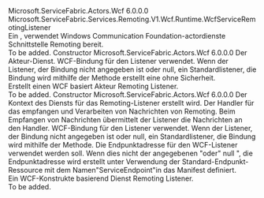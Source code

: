 <Type Name="WcfActorServiceRemotingListener" FullName="Microsoft.ServiceFabric.Actors.Remoting.V1.Wcf.Runtime.WcfActorServiceRemotingListener">
  <TypeSignature Language="C#" Value="public class WcfActorServiceRemotingListener : Microsoft.ServiceFabric.Services.Remoting.V1.Wcf.Runtime.WcfServiceRemotingListener" />
  <TypeSignature Language="ILAsm" Value=".class public auto ansi beforefieldinit WcfActorServiceRemotingListener extends Microsoft.ServiceFabric.Services.Remoting.V1.Wcf.Runtime.WcfServiceRemotingListener" />
  <TypeSignature Language="DocId" Value="T:Microsoft.ServiceFabric.Actors.Remoting.V1.Wcf.Runtime.WcfActorServiceRemotingListener" />
  <TypeSignature Language="VB.NET" Value="Public Class WcfActorServiceRemotingListener&#xA;Inherits WcfServiceRemotingListener" />
  <TypeSignature Language="F#" Value="type WcfActorServiceRemotingListener = class&#xA;    inherit WcfServiceRemotingListener" />
  <AssemblyInfo>
    <AssemblyName>Microsoft.ServiceFabric.Actors.Wcf</AssemblyName>
    <AssemblyVersion>6.0.0.0</AssemblyVersion>
  </AssemblyInfo>
  <Base>
    <BaseTypeName>Microsoft.ServiceFabric.Services.Remoting.V1.Wcf.Runtime.WcfServiceRemotingListener</BaseTypeName>
  </Base>
  <Interfaces />
  <Docs>
    <summary>
            Ein <see cref="T:Microsoft.ServiceFabric.Services.Remoting.Runtime.IServiceRemotingListener" /> , verwendet Windows Communication Foundation-actordienste Schnittstelle Remoting bereit.
            </summary>
    <remarks>To be added.</remarks>
  </Docs>
  <Members>
    <Member MemberName=".ctor">
      <MemberSignature Language="C#" Value="public WcfActorServiceRemotingListener (Microsoft.ServiceFabric.Actors.Runtime.ActorService actorService, System.ServiceModel.Channels.Binding listenerBinding = null);" />
      <MemberSignature Language="ILAsm" Value=".method public hidebysig specialname rtspecialname instance void .ctor(class Microsoft.ServiceFabric.Actors.Runtime.ActorService actorService, class System.ServiceModel.Channels.Binding listenerBinding) cil managed" />
      <MemberSignature Language="DocId" Value="M:Microsoft.ServiceFabric.Actors.Remoting.V1.Wcf.Runtime.WcfActorServiceRemotingListener.#ctor(Microsoft.ServiceFabric.Actors.Runtime.ActorService,System.ServiceModel.Channels.Binding)" />
      <MemberSignature Language="F#" Value="new Microsoft.ServiceFabric.Actors.Remoting.V1.Wcf.Runtime.WcfActorServiceRemotingListener : Microsoft.ServiceFabric.Actors.Runtime.ActorService * System.ServiceModel.Channels.Binding -&gt; Microsoft.ServiceFabric.Actors.Remoting.V1.Wcf.Runtime.WcfActorServiceRemotingListener" Usage="new Microsoft.ServiceFabric.Actors.Remoting.V1.Wcf.Runtime.WcfActorServiceRemotingListener (actorService, listenerBinding)" />
      <MemberType>Constructor</MemberType>
      <AssemblyInfo>
        <AssemblyName>Microsoft.ServiceFabric.Actors.Wcf</AssemblyName>
        <AssemblyVersion>6.0.0.0</AssemblyVersion>
      </AssemblyInfo>
      <Parameters>
        <Parameter Name="actorService" Type="Microsoft.ServiceFabric.Actors.Runtime.ActorService" />
        <Parameter Name="listenerBinding" Type="System.ServiceModel.Channels.Binding" />
      </Parameters>
      <Docs>
        <param name="actorService">Der Akteur-Dienst.</param>
        <param name="listenerBinding">WCF-Bindung für den Listener verwendet. Wenn der Listener, der Bindung nicht angegeben ist oder null, ein Standardlistener, die Bindung wird mithilfe der <see cref="M:Microsoft.ServiceFabric.Services.Communication.Wcf.WcfUtility.CreateTcpListenerBinding(System.Int64,System.TimeSpan,System.TimeSpan)" /> Methode erstellt eine <see cref="T:System.ServiceModel.NetTcpBinding" /> ohne Sicherheit.
            </param>
        <summary>
            Erstellt einen WCF basiert Akteur Remoting Listener. 
            </summary>
        <remarks>To be added.</remarks>
      </Docs>
    </Member>
    <Member MemberName=".ctor">
      <MemberSignature Language="C#" Value="public WcfActorServiceRemotingListener (System.Fabric.ServiceContext serviceContext, Microsoft.ServiceFabric.Services.Remoting.V1.Runtime.IServiceRemotingMessageHandler serviceRemotingMessageHandler, System.ServiceModel.Channels.Binding listenerBinding = null, System.ServiceModel.EndpointAddress address = null);" />
      <MemberSignature Language="ILAsm" Value=".method public hidebysig specialname rtspecialname instance void .ctor(class System.Fabric.ServiceContext serviceContext, class Microsoft.ServiceFabric.Services.Remoting.V1.Runtime.IServiceRemotingMessageHandler serviceRemotingMessageHandler, class System.ServiceModel.Channels.Binding listenerBinding, class System.ServiceModel.EndpointAddress address) cil managed" />
      <MemberSignature Language="DocId" Value="M:Microsoft.ServiceFabric.Actors.Remoting.V1.Wcf.Runtime.WcfActorServiceRemotingListener.#ctor(System.Fabric.ServiceContext,Microsoft.ServiceFabric.Services.Remoting.V1.Runtime.IServiceRemotingMessageHandler,System.ServiceModel.Channels.Binding,System.ServiceModel.EndpointAddress)" />
      <MemberSignature Language="F#" Value="new Microsoft.ServiceFabric.Actors.Remoting.V1.Wcf.Runtime.WcfActorServiceRemotingListener : System.Fabric.ServiceContext * Microsoft.ServiceFabric.Services.Remoting.V1.Runtime.IServiceRemotingMessageHandler * System.ServiceModel.Channels.Binding * System.ServiceModel.EndpointAddress -&gt; Microsoft.ServiceFabric.Actors.Remoting.V1.Wcf.Runtime.WcfActorServiceRemotingListener" Usage="new Microsoft.ServiceFabric.Actors.Remoting.V1.Wcf.Runtime.WcfActorServiceRemotingListener (serviceContext, serviceRemotingMessageHandler, listenerBinding, address)" />
      <MemberType>Constructor</MemberType>
      <AssemblyInfo>
        <AssemblyName>Microsoft.ServiceFabric.Actors.Wcf</AssemblyName>
        <AssemblyVersion>6.0.0.0</AssemblyVersion>
      </AssemblyInfo>
      <Parameters>
        <Parameter Name="serviceContext" Type="System.Fabric.ServiceContext" />
        <Parameter Name="serviceRemotingMessageHandler" Type="Microsoft.ServiceFabric.Services.Remoting.V1.Runtime.IServiceRemotingMessageHandler" />
        <Parameter Name="listenerBinding" Type="System.ServiceModel.Channels.Binding" />
        <Parameter Name="address" Type="System.ServiceModel.EndpointAddress" />
      </Parameters>
      <Docs>
        <param name="serviceContext">Der Kontext des Diensts für das Remoting-Listener erstellt wird.</param>
        <param name="serviceRemotingMessageHandler">Der Handler für das empfangen und Verarbeiten von Nachrichten von Remoting. Beim Empfangen von Nachrichten übermittelt der Listener die Nachrichten an den Handler.
            </param>
        <param name="listenerBinding">WCF-Bindung für den Listener verwendet. Wenn der Listener, der Bindung nicht angegeben ist oder null, ein Standardlistener, die Bindung wird mithilfe der <see cref="M:Microsoft.ServiceFabric.Services.Communication.Wcf.WcfUtility.CreateTcpListenerBinding(System.Int64,System.TimeSpan,System.TimeSpan)" /> Methode.
            </param>
        <param name="address">Die Endpunktadresse für den WCF-Listener verwendet werden soll. Wenn dies nicht der angegebenen "oder" null ", die Endpunktadresse wird erstellt unter Verwendung der Standard-Endpunkt-Ressource mit dem Namen"ServiceEndpoint"in das Manifest definiert. 
            </param>
        <summary>
            Ein WCF-Konstrukte basierend Dienst Remoting Listener. 
            </summary>
        <remarks>To be added.</remarks>
      </Docs>
    </Member>
  </Members>
</Type>